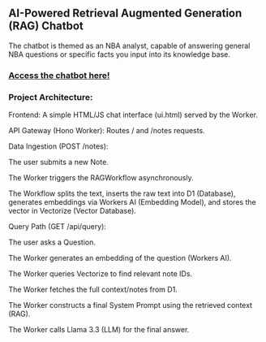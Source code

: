 ## AI-Powered Retrieval Augmented Generation (RAG) Chatbot

The chatbot is themed as an NBA analyst, capable of answering general NBA questions or specific facts you input into its knowledge base.

### [Access the chatbot here!](https://rag-bot.divleen2.workers.dev)

### Project Architecture:
Frontend: A simple HTML/JS chat interface (ui.html) served by the Worker.

API Gateway (Hono Worker): Routes / and /notes requests.

Data Ingestion (POST /notes):

The user submits a new Note.

The Worker triggers the RAGWorkflow asynchronously.

The Workflow splits the text, inserts the raw text into D1 (Database), generates embeddings via Workers AI (Embedding Model), and stores the vector in Vectorize (Vector Database).

Query Path (GET /api/query):

The user asks a Question.

The Worker generates an embedding of the question (Workers AI).

The Worker queries Vectorize to find relevant note IDs.

The Worker fetches the full context/notes from D1.

The Worker constructs a final System Prompt using the retrieved context (RAG).

The Worker calls Llama 3.3 (LLM) for the final answer.


